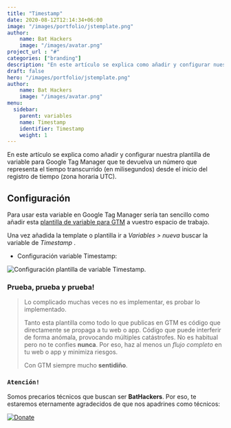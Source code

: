 ```yaml
---
title: "Timestamp"
date: 2020-08-12T12:14:34+06:00
image: "/images/portfolio/jstemplate.png"
author:
    name: Bat Hackers
    image: "/images/avatar.png"
project_url : "#"
categories: ["branding"]
description: "En este artículo se explica como añadir y configurar nuestra plantilla de  variable para Google Tag Manager que te devuelva un número que representa el tiempo transcurrido (en milisegundos) desde el inicio del registro de tiempo (zona horaria UTC)."
draft: false
hero: "/images/portfolio/jstemplate.png"
author:
    name: Bat Hackers
    image: "/images/avatar.png"
menu:
  sidebar:
    parent: variables
    name: Timestamp
    identifier: Timestamp
    weight: 1
---
```

En este artículo se explica como añadir y configurar nuestra plantilla de  variable para Google Tag Manager que te devuelva un número que representa el tiempo transcurrido (en milisegundos) desde el inicio del registro de tiempo (zona horaria UTC). 

##   Configuración

Para usar esta variable en Google Tag Manager sería tan sencillo como añadir esta [plantilla de variable para GTM](https://tagmanager.google.com/gallery/#/owners/precariostecnicos/templates/Timestamp) a vuestro espacio de trabajo.

Una vez añadida la template o plantilla ir a *Variables > nueva* buscar la variable de *Timestamp*  .

- Configuración variable Timestamp:

![Configuración plantilla de variable Timestamp](https://user-images.githubusercontent.com/26126066/90537969-32a4a000-e17e-11ea-8be7-87af5f57b773.png).



### Prueba, prueba y prueba!

>Lo complicado muchas veces no es implementar, es probar lo implementado. 
>
>Tanto esta plantilla como todo lo que publicas en GTM es código que directamente se propaga a tu web o app. 
Código que puede interferir de forma anómala, provocando múltiples catástrofes. No es habitual pero no te confies **nunca**. Por eso, haz al menos un *flujo completo* en tu web o app y minimiza riesgos. 
>
> Con GTM siempre mucho **sentidiño**.

### ```Atención!```
Somos precarios técnicos que buscan ser **BatHackers**. Por eso, te estaremos eternamente agradecidos de que nos apadrines como técnicos: 

[![Donate](https://img.shields.io/badge/Donate-PayPal-green.svg)](https://www.paypal.com/cgi-bin/webscr?)
